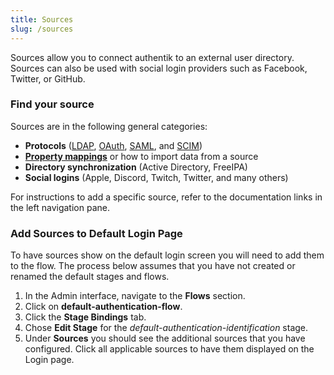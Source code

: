 ```yaml
---
title: Sources
slug: /sources
---
```


Sources allow you to connect authentik to an external user directory. Sources can also be used with social login providers such as Facebook, Twitter, or GitHub.

### Find your source

Sources are in the following general categories:

-   **Protocols** ([LDAP](./protocols/ldap/index.md), [OAuth](./protocols/oauth/index.md), [SAML](./protocols/saml/index.md), and [SCIM](./protocols/scim/index.md))
-   [**Property mappings**](./property-mappings/index.md) or how to import data from a source
-   **Directory synchronization** (Active Directory, FreeIPA)
-   **Social logins** (Apple, Discord, Twitch, Twitter, and many others)

For instructions to add a specific source, refer to the documentation links in the left navigation pane.

### Add Sources to Default Login Page

To have sources show on the default login screen you will need to add them to the flow. The process below assumes that you have not created or renamed the default stages and flows.

1. In the Admin interface, navigate to the **Flows** section.
2. Click on **default-authentication-flow**.
3. Click the **Stage Bindings** tab.
4. Chose **Edit Stage** for the _default-authentication-identification_ stage.
5. Under **Sources** you should see the additional sources that you have configured. Click all applicable sources to have them displayed on the Login page.
